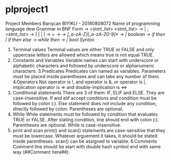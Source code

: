 # plproject1
Project Members
Barışcan BIYIKLI - 20180808072
Name of programming language
dew
Grammar in BNF Form
<program> -> <stmt_list>
<stmt_list> -> <statement> | <statement>;<stmt_list>
<statement> -> <assignment> | <if-statement> | <while-loop> | <print> | <scan>
<assignment> -> <var> = <expression>
<var> -> <identifier> 
<identifier> -> [_a-zA-Z][_a-zA-Z0-9]*
<expression> -> <var> | boolean
<if-statement> -> if <expression> then <statement> | if <expression> then <statement> else <statement>
<while-loop> -> while <expression> then <statement>
<print> -> <var> | bool
Syntax
1. Terminal values
    Terminal values are either TRUE or FALSE and only uppercase letters are allowed which means true is not equal TRUE.
2. Constants and Variables
    Variable names can start with underscore or alphabetic characters and followed by underscore or alphanumeric characters.
3.Predicates
    Predicates can named as variables. Parameters must be placed inside parentheses and can take any number of them.
4.Operators
    Not operator is !, and operator is &, or operator is |, implication operator is => and double-implication is <=>
5. Conditional statements
    There are 3 of them: IF, ELIF and ELSE. They are case-insensitive. If and elif accept conditions and condition must be followed by colon (:). Else statement does not include any condition, directly followed by colon. Parentheses are optional.
6. While
    While statements must be followed by condition that evaluates TRUE or FALSE. After stating condition, line should end with colon (:).     Parentheses are optional. While is case-insensitive.
7. print and scan
    print() and scan() statements are case-sensitive that they must be lowercase. Whatever arguement it takes, it should be stated             inside parentheses. scan() can be assigned to variable.
8.Comments
    Comment line should be start with double hash symbol end with same way (##Comment here##).
